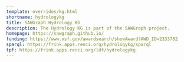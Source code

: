 ```yaml
---
template: overrides/kg.html
shortname: hydrologykg
title: SAWGraph Hydrology KG
description: The Hydrology KG is part of the SAWGraph project.
homepage: https://sawgraph.github.io/
funding: https://www.nsf.gov/awardsearch/showAward?AWD_ID=2333782
sparql: https://frink.apps.renci.org/hydrologykg/sparql
tpf: https://frink.apps.renci.org/ldf/hydrologykg
---
```



